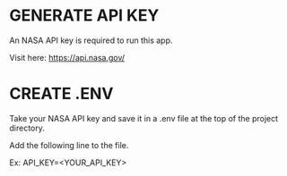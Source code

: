 # GENERATE API KEY

An NASA API key is required to run this app.

Visit here: https://api.nasa.gov/

# CREATE .ENV

Take your NASA API key and save it in a .env
file at the top of the project directory.

Add the following line to the file.

Ex: API_KEY=<YOUR_API_KEY>
